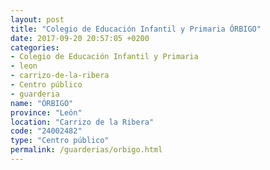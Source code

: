 ```yaml
---
layout: post
title: "Colegio de Educación Infantil y Primaria ÓRBIGO"
date: 2017-09-20 20:57:05 +0200
categories:
- Colegio de Educación Infantil y Primaria
- leon
- carrizo-de-la-ribera
- Centro público
- guarderia
name: "ÓRBIGO"
province: "León"
location: "Carrizo de la Ribera"
code: "24002482"
type: "Centro público"
permalink: /guarderias/orbigo.html
---
```

